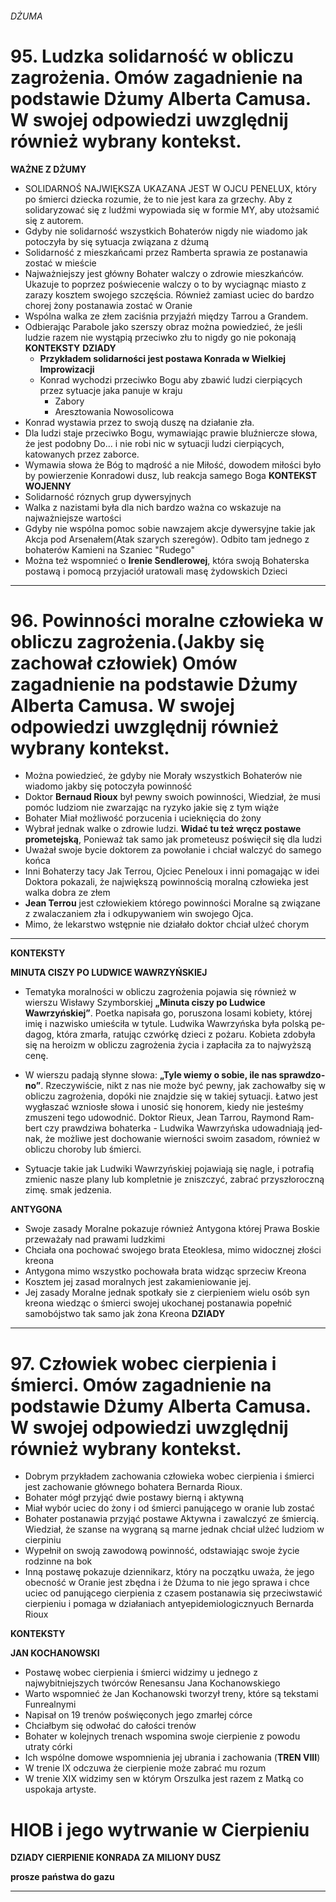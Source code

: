 ###### DŻUMA

# 95. Ludzka solidarność w obliczu zagrożenia. Omów zagadnienie na podstawie Dżumy Alberta Camusa. W swojej odpowiedzi uwzględnij również wybrany kontekst.
 **WAŻNE  Z DŻUMY**   
 -  SOLIDARNOŚ NAJWIĘKSZA UKAZANA JEST W OJCU PENELUX, który po śmierci dziecka rozumie, że to nie jest kara za grzechy. Aby z solidaryzować się z ludźmi wypowiada się w formie MY, aby utożsamić się z autorem.
 -  Gdyby nie solidarność wszystkich Bohaterów nigdy nie wiadomo jak potoczyła by się sytuacja związana z dżumą
 - Solidarność z mieszkańcami przez Ramberta sprawia ze postanawia zostać w mieście
 - Najważniejszy jest główny Bohater walczy o zdrowie mieszkańców. Ukazuje to poprzez poświecenie walczy o to by wyciagnąc miasto z zarazy kosztem swojego szczęścia. Również zamiast uciec do bardzo chorej żony postanawia zostać w Oranie
 - Wspólna walka ze złem zaciśnia przyjaźń między Tarrou a Grandem.
 - Odbierając Parabole jako szerszy obraz można powiedzieć, że jeśli ludzie razem nie wystąpią przeciwko złu to nigdy go nie pokonają
 **KONTEKSTY**
   **DZIADY** 
   - **Przykładem solidarności jest postawa Konrada w Wielkiej Improwizacji**
   - Konrad wychodzi przeciwko Bogu aby zbawić ludzi cierpiących przez sytuacje jaka panuje w kraju
	   - Zabory
	   - Aresztowania Nowosolicowa
- Konrad wystawia przez to swoją duszę na działanie zła.
- Dla ludzi staje przeciwko Bogu, wymawiając prawie bluźniercze słowa, że jest podobny Do... i nie robi nic w sytuacji ludzi cierpiących, katowanych przez zaborce.
- Wymawia słowa że Bóg to mądrość a nie Miłość, dowodem miłości było by powierzenie Konradowi dusz, lub reakcja samego Boga 
	**KONTEKST WOJENNY**
- Solidarność róznych grup dywersyjnych
- Walka z nazistami była dla nich bardzo ważna co wskazuje na najważniejsze wartości 
- Gdyby nie wspólna pomoc sobie nawzajem akcje dywersyjne takie jak Akcja pod Arsenałem(Atak szarych szeregów). Odbito tam jednego z bohaterów Kamieni na Szaniec "Rudego"
- Można też wspomnieć o **Irenie Sendlerowej**, która swoją Bohaterska postawą i pomocą przyjaciół uratowali masę żydowskich Dzieci 


___




# 96. **Powinności moralne człowieka w obliczu zagrożenia.(Jakby się zachował człowiek) Omów zagadnienie na podstawie Dżumy Alberta Camusa. W swojej odpowiedzi uwzględnij również wybrany kontekst.**

 - Można powiedzieć, że gdyby nie Morały wszystkich Bohaterów nie wiadomo jakby się potoczyła powinność
 - Doktor **Bernaud Rioux** był pewny swoich powinności, Wiedział, że musi pomóc ludziom nie zwarzając na ryzyko jakie się z tym wiąże
 - Bohater Miał możliwość porzucenia i ucieknięcia do żony
 - Wybrał jednak walke o zdrowie ludzi. **Widać tu też wręcz postawe prometejską**, Ponieważ tak samo jak prometeusz poświęcił się dla ludzi
 - Uważał swoje bycie doktorem za powołanie i chciał walczyć do samego końca
 - Inni Bohaterzy tacy Jak Terrou, Ojciec Peneloux i inni pomagając w idei Doktora pokazali, że największą powinnością moralną człowieka jest walka dobra ze złem 
 - **Jean Terrou** jest człowiekiem którego powinności Moralne są związane z zwalaczaniem zła i odkupywaniem win swojego Ojca. 
 - Mimo, że lekarstwo wstępnie nie działało doktor chciał ulżeć chorym

___

**KONTEKSTY**

**MINUTA CISZY PO LUDWICE WAWRZYŃSKIEJ**
- Te­ma­ty­ka mo­ral­no­ści w ob­li­czu za­gro­że­nia po­ja­wia się rów­nież w wierszu Wisławy Szymborskiej **„Minuta ciszy po Ludwice Wawrzyńskiej”**. Po­et­ka na­pi­sa­ła go, po­ru­szo­na lo­sa­mi ko­bie­ty, któ­rej imię i na­zwi­sko umie­ści­ła w ty­tu­le. Lu­dwi­ka Waw­rzyń­ska była pol­ską pe­da­gog, któ­ra zmar­ła, ra­tu­jąc czwór­kę dzie­ci z po­ża­ru. Ko­bie­ta zdo­by­ła się na he­ro­izm w ob­li­czu za­gro­że­nia ży­cia i za­pła­ci­ła za to naj­wyż­szą cenę.
  
 - W wier­szu pa­da­ją słyn­ne sło­wa: **„Tyle wie­my o so­bie, ile nas spraw­dzo­no”**. Rze­czy­wi­ście, nikt z nas nie może być pew­ny, jak za­cho­wał­by się w ob­li­czu za­gro­że­nia, do­pó­ki nie znaj­dzie się w ta­kiej sy­tu­acji. Łatwo jest wy­gła­szać wznio­słe sło­wa i uno­sić się ho­no­rem, kie­dy nie je­ste­śmy zmu­sze­ni tego udo­wod­nić. Dok­tor Rieux, Jean Tar­rou, Ray­mond Ram­bert czy praw­dzi­wa bo­ha­ter­ka - Lu­dwi­ka Waw­rzyń­ska udo­wad­nia­ją jed­nak, że moż­li­we jest do­cho­wa­nie wier­no­ści swo­im za­sa­dom, rów­nież w ob­li­czu cho­ro­by lub śmier­ci.  
   
- Sytuacje takie jak Ludwiki Wawrzyńskiej pojawiają się nagle, i potrafią zmienic  nasze plany lub kompletnie je zniszczyć, zabrać przyszłoroczną zimę. smak jedzenia.
 
**ANTYGONA**
- Swoje zasady Moralne pokazuje również Antygona której Prawa Boskie przeważały nad prawami ludzkimi 
- Chciała ona pochować swojego brata Eteoklesa, mimo widocznej złości kreona
- Antygona mimo wszystko pochowała brata widząc sprzeciw Kreona
- Kosztem jej zasad moralnych jest zakamieniowanie jej. 
- Jej zasady Moralne jednak spotkały sie z cierpieniem wielu osób syn kreona wiedząc o śmierci swojej ukochanej  postanawia popełnić samobójstwo tak samo jak żona Kreona
**DZIADY**


___
# 97. Człowiek wobec cierpienia i śmierci. Omów zagadnienie na podstawie Dżumy Alberta Camusa. W swojej odpowiedzi uwzględnij również wybrany kontekst.

- Dobrym przykładem zachowania człowieka wobec cierpienia i śmierci jest zachowanie głównego bohatera Bernarda Rioux.
- Bohater mógł przyjąć dwie postawy bierną i aktywną
- Miał wybór uciec do żony i od śmierci panującego w oranie lub zostać
- Bohater postanawia przyjąć postawe Aktywna i zawalczyć ze śmiercią. Wiedział, że szanse na wygraną są marne jednak chciał ulżeć ludziom w cierpiniu
- Wypełnił on swoją zawodową powinność, odstawiając swoje życie rodzinne na bok
- Inną postawę pokazuje dziennikarz, który na początku uważa, że jego obecność w Oranie jest zbędna i że Dżuma to nie jego sprawa i chce uciec od panującego cierpienia z czasem postanawia się przeciwstawić cierpieniu i pomaga w działaniach antyepidemiologicznyuch Bernarda Rioux

**KONTEKSTY**

**JAN KOCHANOWSKI**

- Postawę wobec cierpienia i śmierci widzimy u jednego z najwybitniejszych twórców Renesansu Jana Kochanowskiego
- Warto wspomnieć że Jan Kochanowski tworzył treny, które są tekstami Funrealnymi
- Napisał on 19 trenów poświęconych jego zmarłej córce
- Chciałbym się odwołać do całości trenów
- Bohater w kolejnych trenach wspomina swoje cierpienie z powodu utraty córki
- Ich wspólne domowe wspomnienia jej ubrania  i zachowania (**TREN VIII**)
- W trenie IX odczuwa że cierpienie może zabrać mu rozum
- W trenie XIX widzimy sen w którym Orszulka jest razem z Matką co uspokaja artyste.

# **HIOB i jego wytrwanie w Cierpieniu**

**DZIADY CIERPIENIE KONRADA ZA MILIONY DUSZ**

**prosze państwa do gazu**


___

